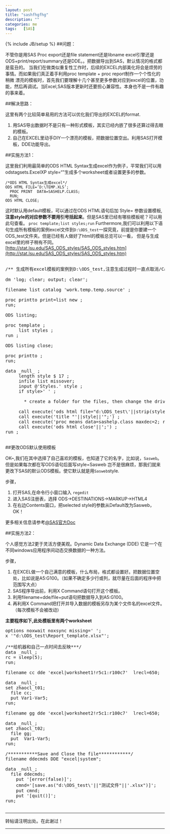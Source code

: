 ```yaml
---
layout: post
title: "sashfhgfhg"
description: ""
categories: me
tags:   [SAS]
---
```

{% include JB/setup %}
##问题：

不管你是用SAS Proc export还是file statement还是libname excel引擎还是ODS+print/report/summary还是DDE。。把数据导出到SAS，默认情况的格式都是蛮丑的。
当我们在做类似重复性工作时，后续的EXCEL内部美化将会是烦劳的事情。而如果我们真正着手利用proc template + proc report制作一个个性化的稍微
漂亮的模板时，首先我们要理解十几个甚至更多参数对应到excel的位置，功能，然后再调试。当Excel,SAS版本更新时还要担心兼容性。本身也不是一件有趣的事来着。

##解决思路：

这里有两个比较简单易用的方法可以优化我们导出的EXCEL的format.      

1. 用SAS导出数据时不是只有一种形式模板，其实已经内嵌了很多还算过得去眼的模板。
2. 自己在EXCEL里动手DIY一个漂亮的模板，把数据位置空出。利用SAS打开模板，DDE功能导出。

##实施方法1：

这里我们利用最简单的ODS HTML Syntax生成excel作为例子，平常我们可以用odstagsets.ExcelXP style=“”生成多个worksheet或者设置更多的参数。
    
    /*ODS HTML Syntax生成excel*/
    ODS HTML FILE=’D:\TEMP.XLS’; 
      PROC PRINT  DATA=SASHELP.CLASS; 
      RUN; 
    ODS HTML CLOSE;

这时默认用default模板，可以通过在ODS HTML语句后加 Style= 参数设置模板,**注意style的对应参数不要用引号括起来**。但是SAS里已经有哪些模板呢？可以用此句查看。
`proc template;list styles;run`
Furthermore,我们可以利用以下语句生成所有模板的案例excel文件到`D:\ODS_test`一探究竟，前提是你要建一个ODS_test文件夹。但是已经有人做好了html的模板总览可以一看，
但是与生成excel里的样子稍有不同。[http://stat.lsu.edu/SAS_ODS_styles/SAS_ODS_styles.htm](http://stat.lsu.edu/SAS_ODS_styles/SAS_ODS_styles.htm)

<pre>

/** 生成所有excel模板的案例到D:\ODS_test,注意生成过程时一直点取消/Cancel **/

dm 'log; clear; output; clear';                                          
                                                                         
filename list catalog 'work.temp.temp.source' ;   
                                                  
proc printto print=list new ;                     
run;                                              
                                         
ODS listing;                             
                                         
proc template ;                          
     list styles ;                       
run ;                                    
                                         
ODS listing close;                       
                                         
proc printto ;                           
run;                                     
                                         
data _null_ ;                            
     length style $ 17 ;                 
     infile list missover;        
     input @'Styles.' style ;            
     if style>' ' ;                  
                                     
       * create a folder for the files, then change the drive/folder below;         
                                                           
     call execute('ods html file="d:\ODS_test\'||strip(style)||'.xls" style='||style||';') ;    
     call execute('title "'||style||'";') ;                    
     call execute('proc means data=sashelp.class maxdec=2; run ;') ;                            
     call execute('ods html close'||';') ;     
run ;
                 
</pre>

##更改ODS默认使用模板

OK~,我们在其中选择了自己喜欢的模板，也知道了它的名字，比如说，`Sasweb`。但是如果每次都在写ODS语句后面写style=Sasweb
岂不是很麻烦，那我们就来更改下SAS的默认ODS模板。使它默认就是用`Sasweb`style.

步骤，

1. 打开SAS,在命令行小窗口输入 `regedit`
2. 进入SAS注册表，选择 ODS->DESTINATIONS->MARKUP->HTML4
3. 在右边Contents窗口，把selected style的参数从Default改为Sasweb，OK！

更多相关信息请参考[@SAS官方Doc](http://support.sas.com/documentation/cdl/en/statug/63347/HTML/default/viewer.htm#statug_odsgraph_sect046.htm)

##实施方法2：

个人感觉方法2更于灵活方便美观。Dynamic Data Exchange (DDE) 它是一个在不同windows应用程序间动态交换数据的一种方法。

步骤，

1. 在EXCEL做一个自己满意的模板，什么布局，格式都设置好。把数据位置空处，比如说是A5:G100。（如果不确定多少行或列，就尽量在后面的程序中把范围写大点）
2. SAS程序导出前，利用X Command语句打开这个模板。
3. 利用filename+dde/file+put语句把数据导入到A5:G100。
4. 再利用X Command把打开并导入数据的模板另存为某个文件名的excel文件。（每次模板不会被改动）


**主要程序如下,此处模板里有两个worksheet**

<pre>
options noxwait noxsync missing=' ';
x '"d:\ODS_test\Report_template.xlsx"';

/**给机器和自己一点时间去反映***/
data _null_;
rc = sleep(5);
run;

filename cc dde 'excel|worksheet1!r5c1:r100c7'  lrecl=650;

data _null_;
set zhaocl_t01;
  file cc;
  put Var1-Var5;
run;

filename gg dde 'excel|worksheet2!r5c1:r100c7'  lrecl=650;

data _null_;
set zhaocl_t02;
  file gg;
  put  Var1-Var5;
run;

/***********Save and Close the file************/
filename ddecmds DDE "excel|system";

data _null_;
  file ddecmds;
	put '[error(false)]';
	cmnd='[save.as("d:\ODS_test\'||"测试文件"||'.xlsx")]';
	put cmnd;
	put '[quit()]';
run;

</pre>

***
转帖请注明出处。在此谢过！
***
